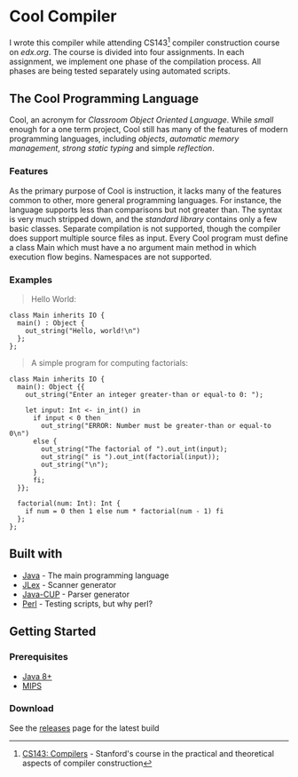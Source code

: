 # Cool Compiler
I wrote this compiler while attending CS143[^cs] compiler construction course on *edx.org*.
The course is divided into four assignments. In each assignment, we implement one phase of the compilation process. All phases are being tested separately using automated scripts.

## The Cool Programming Language
Cool, an acronym for *Classroom Object Oriented Language*. While *small* enough for a one term project, Cool still has many of the features of modern programming languages, including *objects*, *automatic memory management*, *strong static typing* and simple *reflection*.
### Features
As the primary purpose of Cool is instruction, it lacks many of the features common to other, more general programming languages. For instance, the language supports less than comparisons but not greater than. The syntax is very much stripped down, and the *standard library* contains only a few basic classes. Separate compilation is not supported, though the compiler does support multiple source files as input. Every Cool program must define a class Main which must have a no argument main method in which execution flow begins. Namespaces are not supported.
### Examples
> Hello World:

``` cool
class Main inherits IO {
  main() : Object {
    out_string("Hello, world!\n")
  };
};
```

> A simple program for computing factorials:

``` cool
class Main inherits IO {
  main(): Object {{
    out_string("Enter an integer greater-than or equal-to 0: ");

    let input: Int <- in_int() in
      if input < 0 then
        out_string("ERROR: Number must be greater-than or equal-to 0\n")
      else {
        out_string("The factorial of ").out_int(input);
        out_string(" is ").out_int(factorial(input));
        out_string("\n");
      }
      fi;
  }};

  factorial(num: Int): Int {
    if num = 0 then 1 else num * factorial(num - 1) fi
  };
};
```
## Built with
- [Java](https://dev.java/) - The main programming language
- [JLex](https://www.cs.princeton.edu/~appel/modern/java/JLex/) - Scanner generator
- [Java-CUP](http://www2.cs.tum.edu/projects/cup/) - Parser generator
- [Perl](https://www.perl.org/) - Testing scripts, but why perl?
<!-- GETTING STARTED -->
## Getting Started
### Prerequisites 
- [Java 8+](https://openjdk.java.net/install/)
- [MIPS](https://www.mips.com/develop/tools/compilers/)
### Download
See the [releases](https://github.com/HoussemNasri/CoolCompiler/releases) page for the latest build

[^cs]:
    [CS143: Compilers][CS143] - Stanford's course in the practical and theoretical aspects of compiler construction
      
[CS143]: https://www.edx.org/course/compilers 

